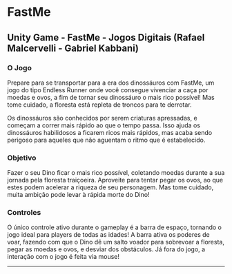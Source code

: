 # FastMe

## Unity Game - FastMe - Jogos Digitais (Rafael Malcervelli - Gabriel Kabbani)

### O Jogo

Prepare para se transportar para a era dos dinossáuros com FastMe, um jogo do tipo Endless Runner onde você consegue vivenciar a caça por moedas e ovos, a fim de tornar seu dinossáuro o mais rico possível! Mas tome cuidado, a floresta está repleta de troncos para te derrotar.

Os dinossáuros são conhecidos por serem criaturas apressadas, e começam a correr mais rápido ao que o tempo passa. Isso ajuda os dinossáuros habilidosos a ficarem ricos mais rápidos, mas acaba sendo perigoso para aqueles que não aguentam o ritmo que é estabelecido.

### Objetivo

Fazer o seu Dino ficar o mais rico possível, coletando moedas durante a sua jornada pela floresta traiçoeira. Aproveite para tentar pegar os ovos, ao que estes podem acelerar a riqueza de seu personagem. Mas tome cuidado, muita ambição pode levar à rápida morte do Dino!

### Controles

O único controle ativo durante o gameplay é a barra de espaço, tornando o jogo ideal para players de todas as idades! A barra ativa os poderes de voar, fazendo com que o Dino dê um salto voador para sobrevoar a floresta, pegar as moedas e ovos, e desviar dos obstáculos. Já fora do jogo, a interação com o jogo é feita via mouse!

-----------------------------------------------------------------------------------------------------------------------------------------------------------
